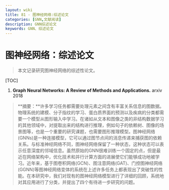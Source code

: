```yaml
---
layout: wiki
title: 81 - 图神经网络:综述论文
categories: [GNN,文献阅读]
description: GNN综述论文
keywords: GNN、综述论文
---
```


# 图神经网络：综述论文

> 本文记录研究图神经网络的综述性论文。

[TOC]

1. **Graph Neural Networks: A Review of Methods and Applications.** arxiv 2018

> **摘要：**许多学习任务都需要处理元素之间含有丰富关系信息的图数据。物理系统的建模、分子指纹的学习、蛋白质界面的预测以及疾病的分类都需要一个模型从图形输入中学习。在诸如从文本和图像之类的非结构数据学习的其他领域中，对提取出来的结构进行推理，例如句子的依赖树、图像的场景图等，也是一个重要的研究课题，也需要图形推理模型。图神经网络(GNNs)是一种连接模型，它可以通过图节点间的消息传递来捕获图的依赖关系。与标准神经网络不同，图神经网络保留了一种状态，这种状态可以表示任意深度的邻域信息。虽然原始的GNN很难训练一个固定的点，但是最近在网络架构中，优化技术和并行计算方面的进展使它们能够成功地被学习。近年来，基于图卷积网络(GCN)、图注意网络(GAT)、门控图神经网络(GGNN)等图神经网络变体的系统在上述许多任务上都表现出了突破性的性能。在本研究中，我们对现有的图神经网络模型进行了详细的回顾，系统地对其应用进行了分类，并提出了四个有待进一步研究的问题。








